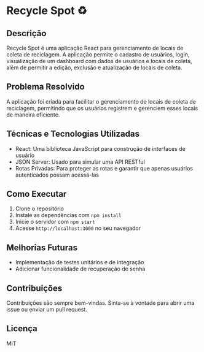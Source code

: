 # Recycle Spot ♻️

## Descrição

Recycle Spot é uma aplicação React para gerenciamento de locais de coleta de reciclagem. A aplicação permite o cadastro de usuários, login, visualização de um dashboard com dados de usuários e locais de coleta, além de permitir a edição, exclusão e atualização de locais de coleta.

## Problema Resolvido

A aplicação foi criada para facilitar o gerenciamento de locais de coleta de reciclagem, permitindo que os usuários registrem e gerenciem esses locais de maneira eficiente.

## Técnicas e Tecnologias Utilizadas

- React: Uma biblioteca JavaScript para construção de interfaces de usuário
- JSON Server: Usado para simular uma API RESTful
- Rotas Privadas: Para proteger as rotas e garantir que apenas usuários autenticados possam acessá-las

## Como Executar

1. Clone o repositório
2. Instale as dependências com `npm install`
3. Inicie o servidor com `npm start`
4. Acesse `http://localhost:3000` no seu navegador

## Melhorias Futuras

- Implementação de testes unitários e de integração
- Adicionar funcionalidade de recuperação de senha

## Contribuições

Contribuições são sempre bem-vindas. Sinta-se à vontade para abrir uma issue ou enviar um pull request.

## Licença

MIT
